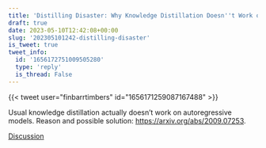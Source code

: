 ```yaml
---
title: 'Distilling Disaster: Why Knowledge Distillation Doesn''t Work on Autoregressive Models'
draft: true
date: 2023-05-10T12:42:08+00:00
slug: '202305101242-distilling-disaster'
is_tweet: true
tweet_info:
  id: '1656172751009505280'
  type: 'reply'
  is_thread: False
---
```




{{< tweet user="finbarrtimbers" id="1656171259087167488" >}}

Usual knowledge distillation actually doesn’t work on autoregressive models. Reason and possible solution: <https://arxiv.org/abs/2009.07253>.

[Discussion](https://x.com/sytelus/status/1656172751009505280)
